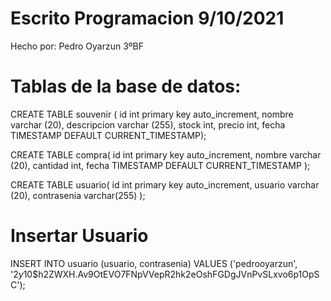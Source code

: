 # Escrito Programacion 9/10/2021
Hecho por: Pedro Oyarzun 3ºBF

# Tablas de la base de datos:
CREATE TABLE souvenir ( id int primary key auto_increment, nombre varchar (20), descripcion varchar (255), stock
int, precio int, fecha TIMESTAMP DEFAULT CURRENT_TIMESTAMP);

CREATE TABLE compra( id int primary key auto_increment, nombre varchar (20), cantidad int, fecha TIMESTAMP DEFAULT CURRENT_TIMESTAMP );

CREATE TABLE usuario( id int primary key auto_increment, usuario varchar (20), contrasenia varchar(255) );

# Insertar Usuario

INSERT INTO usuario (usuario, contrasenia) VALUES ('pedrooyarzun', '$2y$10$h2ZWXH.Av9OtEVO7FNpVVepR2hk2eOshFGDgJVnPvSLxvo6p1OpSC');
